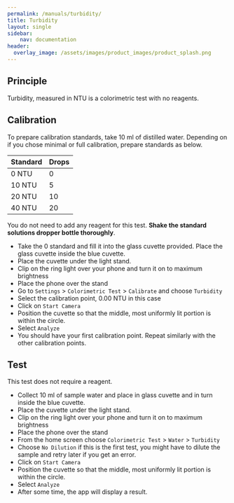 ```yaml
---
permalink: /manuals/turbidity/
title: Turbidity
layout: single
sidebar: 
    nav: documentation
header:
  overlay_image: /assets/images/product_images/product_splash.png
---
```

## Principle
Turbidity, measured in NTU is a colorimetric test with no reagents.

## Calibration
To prepare calibration standards, take 10 ml of distilled water. Depending on if you chose minimal or full calibration, prepare standards as below.

| Standard | Drops |
| --- | --- |
| 0 NTU | 0 |
| 10 NTU | 5 |
| 20 NTU | 10 |
| 40 NTU | 20 |

You do not need to add any reagent for this test. **Shake the standard solutions dropper bottle thoroughly**.

* Take the 0 standard and fill it into the glass cuvette provided. Place the glass cuvette inside the blue cuvette.
* Place the cuvette under the light stand.
* Clip on the ring light over your phone and turn it on to maximum brightness
* Place the phone over the stand
* Go to `Settings` > `Colorimetric Test` > `Calibrate` and choose `Turbidity`
* Select the calibration point, 0.00 NTU in this case
* Click on `Start Camera`
* Position the cuvette so that the middle, most uniformly lit portion is within the circle.
* Select `Analyze`
* You should have your first calibration point. Repeat similarly with the other calibration points.

## Test
This test does not require a reagent.

* Collect 10 ml of sample water and place in glass cuvette and in turn inside the blue cuvette.
* Place the cuvette under the light stand.
* Clip on the ring light over your phone and turn it on to maximum brightness
* Place the phone over the stand
* From the home screen choose `Colorimetric Test` > `Water` > `Turbidity`
* Choose `No Dilution` if this is the first test, you might have to dilute the sample and retry later if you get an error.
* Click on `Start Camera`
* Position the cuvette so that the middle, most uniformly lit portion is within the circle.
* Select `Analyze`
* After some time, the app will display a result.